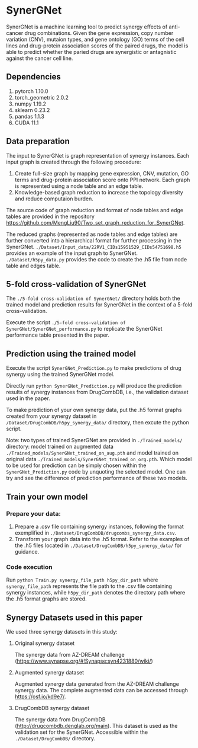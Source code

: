 # SynerGNet
SynerGNet is a machine learning tool to predict synergy effects of anti-cancer drug combinations. Given the gene expression, copy number variation (CNV), mutaion types, and gene ontology (GO) terms of the cell lines and drug-protein association scores of the paired drugs, the model is able to predict whether the paried drugs are synergistic or antagnistic against the cancer cell line.
## Dependencies
1. pytorch 1.10.0
2. torch_geometric 2.0.2
3. numpy 1.19.2
4. sklearn 0.23.2
5. pandas 1.1.3
6. CUDA 11.1
## Data preparation
The input to SynerGNet is graph representation of synergy instances. Each input graph is created through the following procedure:

1. Create full-size graph by mapping gene expression, CNV, mutation, GO terms and drug-protein association score onto PPI network. Each graph is represented using a node table and an edge table.
2. Knowledge-based graph reduction to increase the topology diversity and reduce computaion burden.

The source code of graph reduction and format of node tables and edge tables are provided in the repository https://github.com/MengLiu90/Two_set_graph_reduction_for_SynerGNet.

The reduced graphs (represented as node tables and edge tables) are further converted into a hierarchical format for further processing in the SynerGNet. ```./Dataset/Input_data/22RV1_CIDs15951529_CIDs54751698.h5``` provides an example of the input graph to SynerGNet.
```./Dataset/h5py_data.py``` provides the code to create the .h5 file from node table and edges table.

## 5-fold cross-validation of SynerGNet
The ```./5-fold cross-validation of SynerGNet/``` directory holds both the trained model and prediction results for SynerGNet in the context of a 5-fold cross-validation.

Execute the script ```./5-fold cross-validation of SynerGNet/SynerGNet_performance.py``` to replicate the SynerGNet performance table presented in the paper.
## Prediction using the trained model
Execute the script ```SynerGNet_Prediction.py``` to make predictions of drug synergy using the trained SynerGNet model.

Directly run ```python SynerGNet_Prediction.py``` will produce the prediction results of synergy instances from DrugCombDB, i.e., the validation dataset used in the paper.

To make prediction of your own synergy data, put the .h5 format graphs created from your synergy dataset in ```/Dataset/DrugCombDB/h5py_synergy_data/``` directory, then excute the python script. 

Note: two types of trained SynerGNet are provided in ```./Trained_models/``` directory: model trained on augmented data ```./Trained_models/SynerGNet_trained_on_aug.pth``` and model trained on original data ```./Trained_models/SynerGNet_trained_on_org.pth```. Which model to be used for prediction can be simply chosen within the ```SynerGNet_Prediction.py``` code by unquoting the selected model. One can try and see the difference of prediction performance of these two models. 
## Train your own model
### Prepare your data:
1. Prepare a .csv file containing synergy instances, following the format exemplified in ```./Dataset/DrugCombDB/drugcombs_synergy_data.csv```.
2. Transform your graph data into the .h5 format. Refer to the examples of the .h5 files located in ```./Dataset/DrugCombDB/h5py_synergy_data/``` for guidance.
### Code execution
Run ```python Train.py synergy_file_path h5py_dir_path``` where ```synergy_file_path``` represents the file path to the .csv file containing synergy instances, while ```h5py_dir_path``` denotes the directory path where the .h5 format graphs are stored.
 
## Synergy Datasets used in this paper
We used three synergy datasets in this study:
1. Original synergy dataset
   
   The synergy data from AZ-DREAM challenge (https://www.synapse.org/#!Synapse:syn4231880/wiki/) 
3. Augmented synergy dataset
   
   Augmented synergy data generated from the AZ-DREAM challenge synergy data. The complete augmented data can be accessed through https://osf.io/kd9e7/.
5. DrugCombDB synergy dataset
   
   The synergy data from DrugCombDB (http://drugcombdb.denglab.org/main). This dataset is used as the validation set for the SynerGNet. Accessible within the ```./Dataset/DrugCombDB/``` directory.
